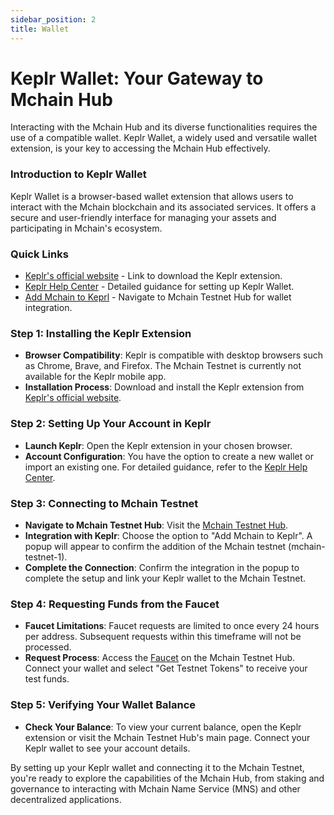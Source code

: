 ```yaml
---
sidebar_position: 2
title: Wallet
---
```


# Keplr Wallet: Your Gateway to Mchain Hub

Interacting with the Mchain Hub and its diverse functionalities requires the use of a compatible wallet. Keplr Wallet, a widely used and versatile wallet extension, is your key to accessing the Mchain Hub effectively.

### Introduction to Keplr Wallet
Keplr Wallet is a browser-based wallet extension that allows users to interact with the Mchain blockchain and its associated services. It offers a secure and user-friendly interface for managing your assets and participating in Mchain's ecosystem.

### Quick Links
- [Keplr's official website](https://www.keplr.app/download)  - Link to download the Keplr extension.
- [Keplr Help Center](https://help.keplr.app/) - Detailed guidance for setting up Keplr Wallet.
- [Add Mchain to Keprl](https://testnet.hub.mchain.network/wallet/keplr) - Navigate to Mchain Testnet Hub for wallet integration.

### Step 1: Installing the Keplr Extension
- **Browser Compatibility**: Keplr is compatible with desktop browsers such as Chrome, Brave, and Firefox. The Mchain Testnet is currently not available for the Keplr mobile app.
- **Installation Process**: Download and install the Keplr extension from [Keplr's official website](https://www.keplr.app/download).

### Step 2: Setting Up Your Account in Keplr
- **Launch Keplr**: Open the Keplr extension in your chosen browser.
- **Account Configuration**: You have the option to create a new wallet or import an existing one. For detailed guidance, refer to the [Keplr Help Center](https://help.keplr.app/).

### Step 3: Connecting to Mchain Testnet
- **Navigate to Mchain Testnet Hub**: Visit the [Mchain Testnet Hub](https://testnet.hub.mchain.network/wallet/keplr).
- **Integration with Keplr**: Choose the option to "Add Mchain to Keplr". A popup will appear to confirm the addition of the Mchain testnet (mchain-testnet-1).
- **Complete the Connection**: Confirm the integration in the popup to complete the setup and link your Keplr wallet to the Mchain Testnet.

### Step 4: Requesting Funds from the Faucet
- **Faucet Limitations**: Faucet requests are limited to once every 24 hours per address. Subsequent requests within this timeframe will not be processed.
- **Request Process**: Access the [Faucet](https://testnet.hub.mchain.network/mchain/faucet) on the Mchain Testnet Hub. Connect your wallet and select "Get Testnet Tokens" to receive your test funds.

### Step 5: Verifying Your Wallet Balance
- **Check Your Balance**: To view your current balance, open the Keplr extension or visit the Mchain Testnet Hub's main page. Connect your Keplr wallet to see your account details.

By setting up your Keplr wallet and connecting it to the Mchain Testnet, you're ready to explore the capabilities of the Mchain Hub, from staking and governance to interacting with Mchain Name Service (MNS) and other decentralized applications.